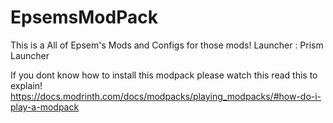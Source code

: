 # EpsemsModPack

This is a All of Epsem's Mods and Configs for those mods!
Launcher : Prism Launcher

If you dont know how to install this modpack please watch this read this to explain!
https://docs.modrinth.com/docs/modpacks/playing_modpacks/#how-do-i-play-a-modpack
